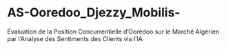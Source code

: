 # AS-Ooredoo_Djezzy_Mobilis-
Évaluation de la Position Concurrentielle d’Ooredoo sur le Marché Algérien par l’Analyse des Sentiments des Clients via l’IA
